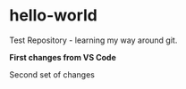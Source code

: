 # hello-world
Test Repository - learning my way around git.

**First changes from VS Code**

Second set of changes
 
